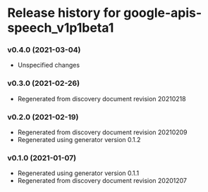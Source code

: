 # Release history for google-apis-speech_v1p1beta1

### v0.4.0 (2021-03-04)

* Unspecified changes

### v0.3.0 (2021-02-26)

* Regenerated from discovery document revision 20210218

### v0.2.0 (2021-02-19)

* Regenerated from discovery document revision 20210209
* Regenerated using generator version 0.1.2

### v0.1.0 (2021-01-07)

* Regenerated using generator version 0.1.1
* Regenerated from discovery document revision 20201207

